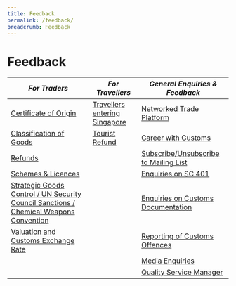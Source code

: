 ```yaml
---
title: Feedback
permalink: /feedback/
breadcrumb: Feedback
---
```

# Feedback 


| *For Traders* | *For Travellers* | *General Enquiries & Feedback*|
|---------|---------|----------|
| [Certificate of Origin](https://form.gov.sg/5e7025bbbce24a0011937cbd) |[Travellers entering Singapore](https://go.gov.sg/travellersenteringsingapore)   | [Networked Trade Platform](https://www.ntp.gov.sg/public/helpdesk/singapore-customs) |  
| [Classification of Goods](https://form.gov.sg/5e6713af65cca600110d2d43) | [Tourist Refund](https://go.gov.sg/touristrefund) |  [Career with Customs](https://form.gov.sg/#!/5e95759978a996001146a677)   | 
|  [Refunds](https://form.gov.sg/5e732a0b5e7c180011db1f08)       | | [Subscribe/Unsubscribe to Mailing List](https://form.gov.sg/5e859b60a0ffc50011a4ee83)| 
|  [Schemes & Licences](https://form.gov.sg/5e9e51cf1e9ed20011c75f2a)  | | [Enquiries on SC 401](https://form.gov.sg/5e9ab0d15dad670011b3a65c) |  
|[Strategic Goods Control / UN Security Council Sanctions / Chemical Weapons Convention](https://form.gov.sg/5e7311f15ec7a00011a06429)     | |  [Enquiries on Customs Documentation](https://form.gov.sg/#!/5eb0c6175ef87a00115694cb)  |
| [Valuation and Customs Exchange Rate](https://form.gov.sg/#!/5e6ed24b39ddca001164cce2)| |[Reporting of Customs Offences](https://form.gov.sg/5e995f095dad670011b20509)|
|   |  |[Media Enquiries](https://form.gov.sg/#!/5e9526f82b18f50011eebce6)|
|   |  |[Quality Service Manager](https://form.gov.sg/#!/5e6862571db1b70011098bf5)|


